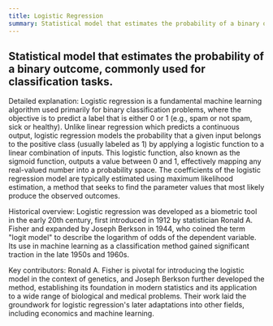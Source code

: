 ```yaml
---
title: Logistic Regression
summary: Statistical model that estimates the probability of a binary outcome, commonly used for classification tasks.
---
```

## Statistical model that estimates the probability of a binary outcome, commonly used for classification tasks.

Detailed explanation: Logistic regression is a fundamental machine learning algorithm used primarily for binary classification problems, where the objective is to predict a label that is either 0 or 1 (e.g., spam or not spam, sick or healthy). Unlike linear regression which predicts a continuous output, logistic regression models the probability that a given input belongs to the positive class (usually labeled as 1) by applying a logistic function to a linear combination of inputs. This logistic function, also known as the sigmoid function, outputs a value between 0 and 1, effectively mapping any real-valued number into a probability space. The coefficients of the logistic regression model are typically estimated using maximum likelihood estimation, a method that seeks to find the parameter values that most likely produce the observed outcomes.

Historical overview: Logistic regression was developed as a biometric tool in the early 20th century, first introduced in 1912 by statistician Ronald A. Fisher and expanded by Joseph Berkson in 1944, who coined the term "logit model" to describe the logarithm of odds of the dependent variable. Its use in machine learning as a classification method gained significant traction in the late 1950s and 1960s.

Key contributors: Ronald A. Fisher is pivotal for introducing the logistic model in the context of genetics, and Joseph Berkson further developed the method, establishing its foundation in modern statistics and its application to a wide range of biological and medical problems. Their work laid the groundwork for logistic regression's later adaptations into other fields, including economics and machine learning.